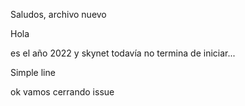 Saludos, archivo nuevo

Hola

es el año 2022 y skynet todavía no termina de iniciar...


Simple line

ok vamos cerrando issue
